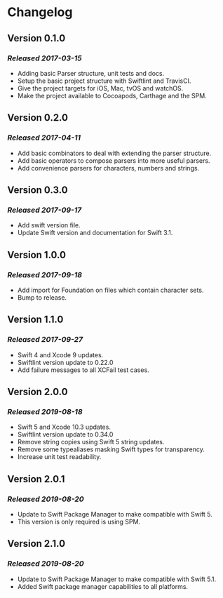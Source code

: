 # Changelog

## Version 0.1.0

### *Released 2017-03-15*

* Adding basic Parser structure, unit tests and docs.
* Setup the basic project structure with Swiftlint and TravisCI.
* Give the project targets for iOS, Mac, tvOS and watchOS.
* Make the project available to Cocoapods, Carthage and the SPM.

## Version 0.2.0

### *Released 2017-04-11*

* Add basic combinators to deal with extending the parser structure.
* Add basic operators to compose parsers into more useful parsers.
* Add convenience parsers for characters, numbers and strings.

## Version 0.3.0

### *Released 2017-09-17*

* Add swift version file.
* Update Swift version and documentation for Swift 3.1.

## Version 1.0.0

### *Released 2017-09-18*

* Add import for Foundation on files which contain character sets.
* Bump to release.

## Version 1.1.0

### *Released 2017-09-27*

* Swift 4 and Xcode 9 updates.
* Swiftlint version update to 0.22.0
* Add failure messages to all XCFail test cases.

## Version 2.0.0

### *Released 2019-08-18*

* Swift 5 and Xcode 10.3 updates.
* Swiftlint version update to 0.34.0
* Remove string copies using Swift 5 string updates.
* Remove some typealiases masking Swift types for transparency.
* Increase unit test readability.

## Version 2.0.1

### *Released 2019-08-20*
* Update to Swift Package Manager to make compatible with Swift 5.
* This version is only required is using SPM.

## Version 2.1.0

### *Released 2019-08-20*
* Update to Swift Package Manager to make compatible with Swift 5.1.
* Added Swift package manager capabilities to all platforms.

